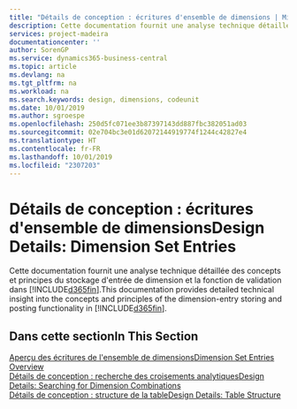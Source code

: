 ```yaml
---
title: "Détails de conception : écritures d'ensemble de dimensions | Microsoft Docs"
description: Cette documentation fournit une analyse technique détaillée des concepts et principes qui sont utilisés pour reconcevoir la fonction de stockage et de validation d'écritures de dimension.
services: project-madeira
documentationcenter: ''
author: SorenGP
ms.service: dynamics365-business-central
ms.topic: article
ms.devlang: na
ms.tgt_pltfrm: na
ms.workload: na
ms.search.keywords: design, dimensions, codeunit
ms.date: 10/01/2019
ms.author: sgroespe
ms.openlocfilehash: 250d5fc071ee3b87397143dd887fbc382051ad03
ms.sourcegitcommit: 02e704bc3e01d62072144919774f1244c42827e4
ms.translationtype: HT
ms.contentlocale: fr-FR
ms.lasthandoff: 10/01/2019
ms.locfileid: "2307203"
---
```

# <a name="design-details-dimension-set-entries"></a><span data-ttu-id="71b03-103">Détails de conception : écritures d'ensemble de dimensions</span><span class="sxs-lookup"><span data-stu-id="71b03-103">Design Details: Dimension Set Entries</span></span>
<span data-ttu-id="71b03-104">Cette documentation fournit une analyse technique détaillée des concepts et principes du stockage d'entrée de dimension et la fonction de validation dans [!INCLUDE[d365fin](includes/d365fin_md.md)].</span><span class="sxs-lookup"><span data-stu-id="71b03-104">This documentation provides detailed technical insight into the concepts and principles of the dimension-entry storing and posting functionality in [!INCLUDE[d365fin](includes/d365fin_md.md)].</span></span>

## <a name="in-this-section"></a><span data-ttu-id="71b03-105">Dans cette section</span><span class="sxs-lookup"><span data-stu-id="71b03-105">In This Section</span></span>  
[<span data-ttu-id="71b03-106">Aperçu des écritures de l'ensemble de dimensions</span><span class="sxs-lookup"><span data-stu-id="71b03-106">Dimension Set Entries Overview</span></span>](design-details-dimension-set-entries-overview.md)  
[<span data-ttu-id="71b03-107">Détails de conception : recherche des croisements analytiques</span><span class="sxs-lookup"><span data-stu-id="71b03-107">Design Details: Searching for Dimension Combinations</span></span>](design-details-searching-for-dimension-combinations.md)  
[<span data-ttu-id="71b03-108">Détails de conception : structure de la table</span><span class="sxs-lookup"><span data-stu-id="71b03-108">Design Details: Table Structure</span></span>](design-details-table-structure.md)  
